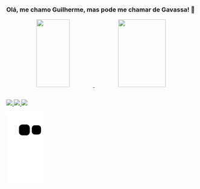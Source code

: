 ### Olá, me chamo Guilherme, mas pode me chamar de Gavassa! 💜

<div align="center">
  <a href="https://github.com/GuiGavassa">
  <img width="42%" height="180em" src="https://github-readme-stats.vercel.app/api?username=GuiGavassa&show_icons=true&theme=midnight-purple&include_all_commits=true&count_private=true"/>
  <img width="50%" height="180em" src="https://github-readme-stats.vercel.app/api/top-langs/?username=GuiGavassa&layout=compact&langs_count=7&theme=midnight-purple"/>
</div>
  
##
  
<div>
<a href="https://www.linkedin.com/in/gavassa/" target="_blank"><img src="https://img.shields.io/badge/LinkedIn-0077B5?style=for-the-badge&logo=linkedin&logoColor=white">
<a href="https://www.instagram.com/guilherme.gavassa/" target="_blank"><img src="https://img.shields.io/badge/Instagram-E4405F?style=for-the-badge&logo=instagram&logoColor=white">
<a href="mailto:guilhermegavassa.tecn@gmail.com" target="_blank"><img src="https://img.shields.io/badge/Gmail-D14836?style=for-the-badge&logo=gmail&logoColor=white"> 
</div>

  ![Snake animation](https://github.com/GuiGavassa/GuiGavassa/blob/output/github-contribution-grid-snake.svg)
